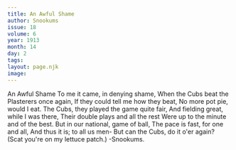 ```yaml
---
title: An Awful Shame
author: Snookums
issue: 18
volume: 6
year: 1913
month: 14
day: 2
tags:
layout: page.njk
image:
---
```

An Awful Shame    To me it came, in denying shame,   When the Cubs beat the Plasterers once again,   If they could tell me how they beat,    No more pot pie, would I eat.   The Cubs, they played the game quite fair,    And fielding great, while I was there,   Their double plays and all the rest    Were up to the minute and of the best.   But in our national, game of ball,    The pace is fast, for one and all,   And thus it is; to all us men-    But can the Cubs, do it o'er again?    (Scat you're on my lettuce patch.)   -Snookums.   




